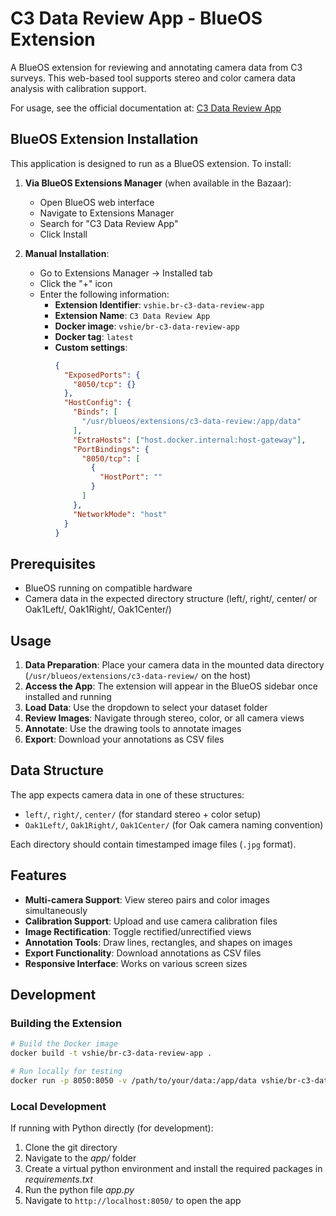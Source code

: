 # C3 Data Review App - BlueOS Extension

A BlueOS extension for reviewing and annotating camera data from C3 surveys. This web-based tool supports stereo and color camera data analysis with calibration support.

For usage, see the official documentation at: [C3 Data Review App](https://github.com/vshie/BR-c3-data-review-app)

## BlueOS Extension Installation

This application is designed to run as a BlueOS extension. To install:

1. **Via BlueOS Extensions Manager** (when available in the Bazaar):
   - Open BlueOS web interface
   - Navigate to Extensions Manager
   - Search for "C3 Data Review App"
   - Click Install

2. **Manual Installation**:
   - Go to Extensions Manager → Installed tab
   - Click the "+" icon
   - Enter the following information:
     - **Extension Identifier**: `vshie.br-c3-data-review-app`
     - **Extension Name**: `C3 Data Review App`
     - **Docker image**: `vshie/br-c3-data-review-app`
     - **Docker tag**: `latest`
     - **Custom settings**: 
       ```json
       {
         "ExposedPorts": {
           "8050/tcp": {}
         },
         "HostConfig": {
           "Binds": [
             "/usr/blueos/extensions/c3-data-review:/app/data"
           ],
           "ExtraHosts": ["host.docker.internal:host-gateway"],
           "PortBindings": {
             "8050/tcp": [
               {
                 "HostPort": ""
               }
             ]
           },
           "NetworkMode": "host"
         }
       }
       ```

## Prerequisites
- BlueOS running on compatible hardware
- Camera data in the expected directory structure (left/, right/, center/ or Oak1Left/, Oak1Right/, Oak1Center/)

## Usage

1. **Data Preparation**: Place your camera data in the mounted data directory (`/usr/blueos/extensions/c3-data-review/` on the host)
2. **Access the App**: The extension will appear in the BlueOS sidebar once installed and running
3. **Load Data**: Use the dropdown to select your dataset folder
4. **Review Images**: Navigate through stereo, color, or all camera views
5. **Annotate**: Use the drawing tools to annotate images
6. **Export**: Download your annotations as CSV files

## Data Structure

The app expects camera data in one of these structures:
- `left/`, `right/`, `center/` (for standard stereo + color setup)
- `Oak1Left/`, `Oak1Right/`, `Oak1Center/` (for Oak camera naming convention)

Each directory should contain timestamped image files (`.jpg` format).

## Features

- **Multi-camera Support**: View stereo pairs and color images simultaneously
- **Calibration Support**: Upload and use camera calibration files
- **Image Rectification**: Toggle rectified/unrectified views
- **Annotation Tools**: Draw lines, rectangles, and shapes on images
- **Export Functionality**: Download annotations as CSV files
- **Responsive Interface**: Works on various screen sizes

## Development

### Building the Extension

```bash
# Build the Docker image
docker build -t vshie/br-c3-data-review-app .

# Run locally for testing
docker run -p 8050:8050 -v /path/to/your/data:/app/data vshie/br-c3-data-review-app
```

### Local Development

If running with Python directly (for development):

1. Clone the git directory
2. Navigate to the *app/* folder
3. Create a virtual python environment and install the required packages in *requirements.txt*
4. Run the python file *app.py*
5. Navigate to `http://localhost:8050/` to open the app